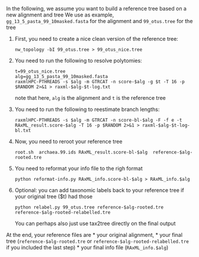 In the following, we assume you want to build a reference tree based on a new alignment and tree
We use as example, `gg_13_5_pasta_99_10masked.fasta` for the alignment and `99_otus.tree` for the tree

1. First, you need to create a nice clean version of the reference tree:
   ```
   nw_topology -bI 99_otus.tree > 99_otus_nice.tree
   ```

2. You need to run the following to resolve polytomies:  
   ```
   t=99_otus_nice.tree
   alg=gg_13_5_pasta_99_10masked.fasta
   raxmlHPC-PTHREADS -s $alg -m GTRCAT -n score-$alg -g $t -T 16 -p $RANDOM 2>&1 > raxml-$alg-$t-log.txt
   ```
   note that here, `alg` is the alignment and `t` is the reference tree

3. You need to run the following to reestimate branch lengths:
   ```
   raxmlHPC-PTHREADS -s $alg -m GTRCAT -n score-bl-$alg -F -f e -t RAxML_result.score-$alg -T 16 -p $RANDOM 2>&1 > raxml-$alg-$t-log-bl.txt
   ```

4. Now, you need to reroot your reference tree
   ```
   root.sh  archaea.99.ids RAxML_result.score-bl-$alg  reference-$alg-rooted.tre
   ```

5. You need to reformat your info file to the righ format
   ```
   python reformat-info.py RAxML_info.score-bl-$alg > RAxML_info.$alg
   ```

6. Optional: you can add taxonomic labels back to your reference tree if your original tree ($t) had those
   ```
   python relabel.py 99_otus.tree reference-$alg-rooted.tre reference-$alg-rooted-relabelled.tre
   ```
   You can perhaps also just use tax2tree directly on the final output


At the end, your reference files are 
    * your original alignment, 
    * your final tree (`reference-$alg-rooted.tre` or `reference-$alg-rooted-relabelled.tre` if you included the last step)
    * your final info file (`RAxML_info.$alg`)
